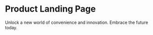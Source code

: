 # Product Landing Page
 Unlock a new world of convenience and innovation. Embrace the future today.
